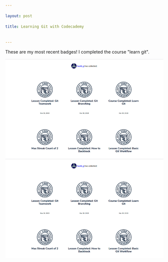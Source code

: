 ```yaml
---

layout: post

title: Learning Git with Codecademy


---
```




These are my most recent badges! I completed the course "learn git".

![image badges git](pictures_for_posts/GabrieleHackl_badges_git.jpg)
<img src="pictures_for_posts/GabrieleHackl_badges_git.jpg" alt="image badges git" />
            
